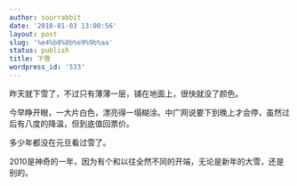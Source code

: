 ```yaml
---
author: sourrabbit
date: '2010-01-03 13:00:56'
layout: post
slug: '%e4%b8%8b%e9%9b%aa'
status: publish
title: 下雪
wordpress_id: '533'
---
```


昨天就下雪了，不过只有薄薄一层，铺在地面上，很快就没了颜色。

今早睁开眼，一大片白色，漂亮得一塌糊涂。中广网说要下到晚上才会停，虽然过后有八度的降温，但到底值回票价。

多少年都没在元旦看过雪了。

2010是神奇的一年，因为有个和以往全然不同的开端，无论是新年的大雪，还是别的。

